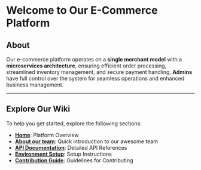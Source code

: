 # Welcome to Our E-Commerce Platform

## About
Our e-commerce platform operates on a **single merchant model** with a **microservices architecture**, ensuring efficient order processing, streamlined inventory management, and secure payment handling. **Admins** have full control over the system for seamless operations and enhanced business management.

---

## Explore Our Wiki
To help you get started, explore the following sections:

- **[Home](https://github.com/Fawry-Intern-Team/.github/wiki)**: Platform Overview  
- **[About our team](https://github.com/Fawry-Intern-Team/.github/wiki/About-Our-Team)**: Quick introduction to our awesome team
- **[API Documentation](https://github.com/Fawry-Intern-Team/.github/wiki/API%20Documentation)**: Detailed API References  
- **[Environment Setup](https://github.com/Fawry-Intern-Team/.github/wiki/Environment%20Setup)**: Setup Instructions  
- **[Contribution Guide](https://github.com/Fawry-Intern-Team/.github/wiki/Contribution%20Guide)**: Guidelines for Contributing  
